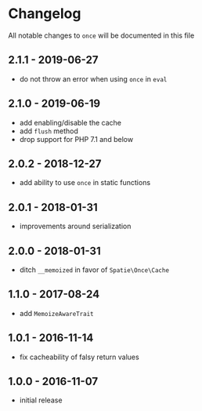 # Changelog

All notable changes to `once` will be documented in this file

## 2.1.1 - 2019-06-27

- do not throw an error when using `once` in `eval`

## 2.1.0 - 2019-06-19

- add enabling/disable the cache
- add `flush` method
- drop support for PHP 7.1 and below

## 2.0.2 - 2018-12-27

- add ability to use `once` in static functions

## 2.0.1 - 2018-01-31

- improvements around serialization

## 2.0.0 - 2018-01-31

- ditch `__memoized` in favor of `Spatie\Once\Cache`

## 1.1.0 - 2017-08-24

- add `MemoizeAwareTrait`

## 1.0.1 - 2016-11-14

- fix cacheability of falsy return values

## 1.0.0 - 2016-11-07

- initial release
